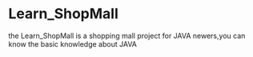 # Learn_ShopMall
the Learn_ShopMall is a shopping mall project for JAVA newers,you can know the basic knowledge about JAVA
